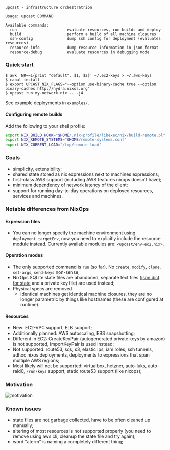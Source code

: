 ```console
upcast - infrastructure orchestratrion

Usage: upcast COMMAND

Available commands:
  run                      evaluate resources, run builds and deploy
  build                    perform a build of all machine closures
  ssh-config               dump ssh config for deployment (evaluates resources)
  resource-info            dump resource information in json format
  resource-debug           evaluate resources in debugging mode
```

### Quick start

```console
$ awk 'NR==1{print "default", $1, $2}' ~/.ec2-keys > ~/.aws-keys
$ cabal install
$ export UPCAST_NIX_FLAGS="--option use-binary-cache true --option binary-caches http://hydra.nixos.org"
$ upcast run my-network.nix -- -j4
```

See example deployments in `examples/`.

#### Configuring remote builds

Add the following to your shell profile:
```bash
export NIX_BUILD_HOOK="$HOME/.nix-profile/libexec/nix/build-remote.pl"
export NIX_REMOTE_SYSTEMS="$HOME/remote-systems.conf"
export NIX_CURRENT_LOAD="/tmp/remote-load"
```

### Goals

- simplicity, extensibility;
- shared state stored as nix expressions next to machines expressions;
- first-class AWS support (including AWS features nixops doesn't have);
- minimum dependency of network latency of the client;
- support for running day-to-day operations on deployed resources, services and machines.

### Notable differences from NixOps

#### Expression files

- You can no longer specify the machine environment using `deployment.targetEnv`, now you need to explicitly include the resource module instead.
  Currently available modules are: `<upcast/env-ec2.nix>`.

#### Operation modes

- The only supported command is `run` (so far). No `create`, `modify`, `clone`, `set-args`, `send-keys` non-sense;
- NixOps SQLite state files are abandoned, separate text files ([json dict for state](https://github.com/zalora/upcast/blob/master/src/Upcast/TermSubstitution.hs) and a private key file) are used instead;
- Physical specs are removed
  - Identical machines get identical machine closures, they are no longer parametric by things like hostnames (these are configured at runtime).

#### Resources

- New: EC2-VPC support, ELB support;
- Additionally planned: AWS autoscaling, EBS snapshotting;
- Different in EC2: CreateKeyPair (autogenerated private keys by amazon) is not supported, ImportKeyPair is used instead;
- Not supported: route53, sqs, s3, elastic ips, iam roles, ssh tunnels, adhoc nixos deployments,
                 deployments to expressions that span multiple AWS regions;
- Most likely will not be supported: virtualbox, hetzner, auto-luks, auto-raid0, `/run/keys` support, static route53 support (like nixops);

### Motivation

![motivation](http://i.imgur.com/HY2Gtk5.png)

### Known issues

- state files are not garbage collected, have to be often cleaned up manually;
- altering of most resources is not supported properly (you need to remove using aws cli, cleanup the state file and try again);
- word "aterm" is naming a completely different thing;
